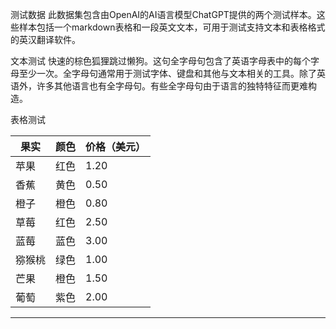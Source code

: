 测试数据
此数据集包含由OpenAI的AI语言模型ChatGPT提供的两个测试样本。这些样本包括一个markdown表格和一段英文文本，可用于测试支持文本和表格格式的英汉翻译软件。

文本测试
快速的棕色狐狸跳过懒狗。这句全字母句包含了英语字母表中的每个字母至少一次。全字母句通常用于测试字体、键盘和其他与文本相关的工具。除了英语外，许多其他语言也有全字母句。有些全字母句由于语言的独特特征而更难构造。

表格测试

| 果实 | 颜色 | 价格（美元） |
| --- | --- | --- |
| 苹果 | 红色 | 1.20 |
| 香蕉 | 黄色 | 0.50 |
| 橙子 | 橙色 | 0.80 |
| 草莓 | 红色 | 2.50 |
| 蓝莓 | 蓝色 | 3.00 |
| 猕猴桃 | 绿色 | 1.00 |
| 芒果 | 橙色 | 1.50 |
| 葡萄 | 紫色 | 2.00 |

---

